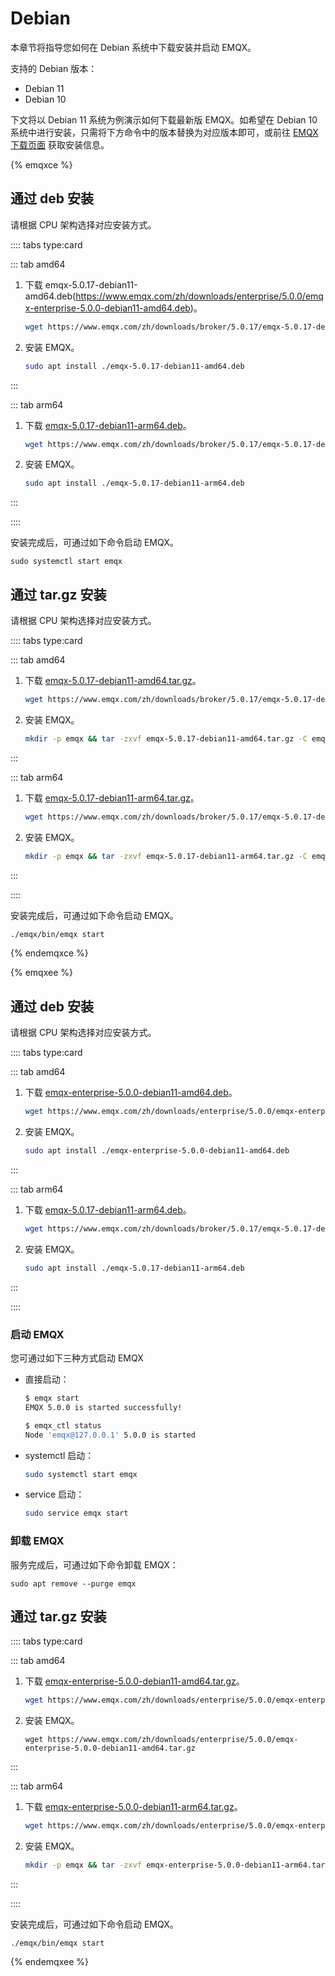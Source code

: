 # Debian

本章节将指导您如何在 Debian 系统中下载安装并启动 EMQX。<!--是不是每种操作方式都需要加一下怎么卸载？-->

支持的 Debian 版本：

- Debian 11
- Debian 10

下文将以 Debian 11 系统为例演示如何下载最新版 EMQX。如希望在 Debian 10 系统中进行安装，只需将下方命令中的版本替换为对应版本即可，或前往 [EMQX 下载页面](https://www.emqx.com/zh/try?product=enterprise) 获取安装信息。

{% emqxce %}

## 通过 deb 安装

请根据 CPU 架构选择对应安装方式。

:::: tabs type:card

::: tab amd64

1. 下载 emqx-5.0.17-debian11-amd64.deb(https://www.emqx.com/zh/downloads/enterprise/5.0.0/emqx-enterprise-5.0.0-debian11-amd64.deb)。

   ```bash
   wget https://www.emqx.com/zh/downloads/broker/5.0.17/emqx-5.0.17-debian11-amd64.deb
   ```

2. 安装 EMQX。
   ```bash
   sudo apt install ./emqx-5.0.17-debian11-amd64.deb
   ```

:::

::: tab arm64
1. 下载 [emqx-5.0.17-debian11-arm64.deb](https://www.emqx.com/zh/downloads/broker/5.0.17/emqx-5.0.17-debian11-arm64.deb)。

   ```bash
   wget https://www.emqx.com/zh/downloads/broker/5.0.17/emqx-5.0.17-debian11-arm64.deb
   ```

2. 安装 EMQX。
   ```bash
   sudo apt install ./emqx-5.0.17-debian11-arm64.deb
   ```

:::

::::

安装完成后，可通过如下命令启动 EMQX。

  ```shell
  sudo systemctl start emqx
  ```

## 通过 tar.gz 安装

请根据 CPU 架构选择对应安装方式。

:::: tabs type:card

::: tab amd64

1. 下载 [emqx-5.0.17-debian11-amd64.tar.gz](https://www.emqx.com/zh/downloads/broker/5.0.17/emqx-5.0.17-debian11-amd64.tar.gz)。

   ```bash
   wget https://www.emqx.com/zh/downloads/broker/5.0.17/emqx-5.0.17-debian11-amd64.tar.gz
   ```

2. 安装 EMQX。
   ```bash
   mkdir -p emqx && tar -zxvf emqx-5.0.17-debian11-amd64.tar.gz -C emqx
   ```

:::

::: tab arm64
1. 下载 [emqx-5.0.17-debian11-arm64.tar.gz](https://www.emqx.com/zh/downloads/broker/5.0.17/emqx-5.0.17-debian11-arm64.tar.gz)。

   ```bash
   wget https://www.emqx.com/zh/downloads/broker/5.0.17/emqx-5.0.17-debian11-arm64.tar.gz
   ```

2. 安装 EMQX。
   ```bash
   mkdir -p emqx && tar -zxvf emqx-5.0.17-debian11-arm64.tar.gz -C emqx
   ```

:::

::::

安装完成后，可通过如下命令启动 EMQX。

```bash
./emqx/bin/emqx start
```

{% endemqxce %}

{% emqxee %}

## 通过 deb 安装

请根据 CPU 架构选择对应安装方式。

:::: tabs type:card

::: tab amd64

1. 下载 [emqx-enterprise-5.0.0-debian11-amd64.deb](https://www.emqx.com/zh/downloads/enterprise/5.0.0/emqx-enterprise-5.0.0-debian11-amd64.deb)。

   ```bash
   wget https://www.emqx.com/zh/downloads/enterprise/5.0.0/emqx-enterprise-5.0.0-debian11-amd64.deb
   ```

2. 安装 EMQX。
   ```bash
   sudo apt install ./emqx-enterprise-5.0.0-debian11-amd64.deb
   ```

:::

::: tab arm64
1. 下载 [emqx-5.0.17-debian11-arm64.deb](https://www.emqx.com/zh/downloads/broker/5.0.17/emqx-5.0.17-debian11-arm64.deb)。

   ```bash
   wget https://www.emqx.com/zh/downloads/broker/5.0.17/emqx-5.0.17-debian11-arm64.deb
   ```

2. 安装 EMQX。
   ```bash
   sudo apt install ./emqx-5.0.17-debian11-arm64.deb
   ```

:::

::::

### 启动 EMQX 

您可通过如下三种方式启动 EMQX <!--TODO @WIVWIV这里的版本我修改了，需要确认下，另外，这些启动方式是只适用于企业版还是开源版？区别是？-->

- 直接启动：

  ```bash
  $ emqx start
  EMQX 5.0.0 is started successfully!

  $ emqx_ctl status
  Node 'emqx@127.0.0.1' 5.0.0 is started
  ```

- systemctl 启动：

  ```bash
  sudo systemctl start emqx
  ```

- service 启动：

  ```bash
  sudo service emqx start
  ```

### 卸载 EMQX

服务完成后，可通过如下命令卸载 EMQX：

  ```shell
  sudo apt remove --purge emqx
  ```

## 通过 tar.gz 安装

:::: tabs type:card

::: tab amd64

1. 下载 [emqx-enterprise-5.0.0-debian11-amd64.tar.gz](https://www.emqx.com/zh/downloads/enterprise/5.0.0/emqx-enterprise-5.0.0-debian11-amd64.tar.gz)。

   ```bash
   wget https://www.emqx.com/zh/downloads/enterprise/5.0.0/emqx-enterprise-5.0.0-debian11-amd64.tar.gz
   ```

2. 安装 EMQX。
   ```
   wget https://www.emqx.com/zh/downloads/enterprise/5.0.0/emqx-enterprise-5.0.0-debian11-amd64.tar.gz
   ```

:::

::: tab arm64
1. 下载 [emqx-enterprise-5.0.0-debian11-arm64.tar.gz](https://www.emqx.com/zh/downloads/enterprise/5.0.0/emqx-enterprise-5.0.0-debian11-arm64.tar.gz)。

   ```bash
   wget https://www.emqx.com/zh/downloads/enterprise/5.0.0/emqx-enterprise-5.0.0-debian11-arm64.tar.gz
   ```

2. 安装 EMQX。
   ```bash
   mkdir -p emqx && tar -zxvf emqx-enterprise-5.0.0-debian11-arm64.tar.gz -C emqx
   ```

:::

::::

安装完成后，可通过如下命令启动 EMQX。

```
./emqx/bin/emqx start
```

{% endemqxee %}
